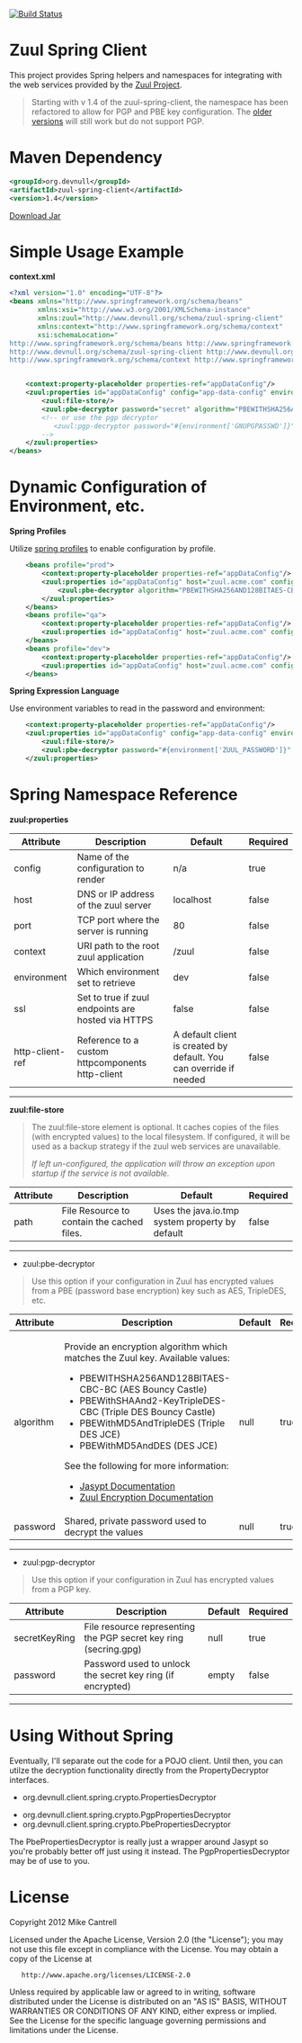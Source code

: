 [![Build Status](https://travis-ci.org/mcantrell/zuul-spring-client.png?branch=master)](https://travis-ci.org/mcantrell/zuul-spring-client)

# Zuul Spring Client


This project provides Spring helpers and namespaces for integrating with the web services provided by the
[Zuul Project](https://github.com/mcantrell/Zuul/wiki).

<blockquote>
Starting with v 1.4 of the zuul-spring-client, the namespace has been refactored to allow for PGP and PBE key configuration.
The <a href="https://github.com/mcantrell/zuul-spring-client/tree/1.3.x">older versions</a> will still work but do not
support PGP.
</blockquote>


# Maven Dependency

```xml
<groupId>org.devnull</groupId>
<artifactId>zuul-spring-client</artifactId>
<version>1.4</version>
```

[Download Jar](http://search.maven.org/remotecontent?filepath=org/devnull/zuul-spring-client/1.4/zuul-spring-client-1.4.jar)

# Simple Usage Example

**context.xml**
```xml
<?xml version="1.0" encoding="UTF-8"?>
<beans xmlns="http://www.springframework.org/schema/beans"
       xmlns:xsi="http://www.w3.org/2001/XMLSchema-instance"
       xmlns:zuul="http://www.devnull.org/schema/zuul-spring-client"
       xmlns:context="http://www.springframework.org/schema/context"
       xsi:schemaLocation="
http://www.springframework.org/schema/beans http://www.springframework.org/schema/beans/spring-beans-3.1.xsd
http://www.devnull.org/schema/zuul-spring-client http://www.devnull.org/schema/zuul-spring-client-1.4.xsd
http://www.springframework.org/schema/context http://www.springframework.org/schema/context/spring-context-3.1.xsd">


    <context:property-placeholder properties-ref="appDataConfig"/>
    <zuul:properties id="appDataConfig" config="app-data-config" environment="prod">
        <zuul:file-store/>
        <zuul:pbe-decryptor password="secret" algorithm="PBEWITHSHA256AND128BITAES-CBC-BC"/>
        <!-- or use the pgp decryptor
           <zuul:pgp-decryptor password="#{environment['GNUPGPASSWD']}" secret-key-ring="#{environment['GNUPGHOME']}/secring.gpg"/>
        -->
    </zuul:properties>
</beans>
```

# Dynamic Configuration of Environment, etc.

**Spring Profiles**

Utilize [spring profiles](http://static.springsource.org/spring/docs/3.1.x/spring-framework-reference/htmlsingle/spring-framework-reference.html#testcontext-ctx-management-env-profiles)
to enable configuration by profile.

```xml
    <beans profile="prod">
        <context:property-placeholder properties-ref="appDataConfig"/>
        <zuul:properties id="appDataConfig" host="zuul.acme.com" config="foo-config" environment="prod">
            <zuul:pbe-decryptor algorithm="PBEWITHSHA256AND128BITAES-CBC-BC" password="I like cake!"/>
        </zuul:properties>
    </beans>
    <beans profile="qa">
        <context:property-placeholder properties-ref="appDataConfig"/>
        <zuul:properties id="appDataConfig" host="zuul.acme.com" config="foo-config"environment="qa"/>
    </beans>
    <beans profile="dev">
        <context:property-placeholder properties-ref="appDataConfig"/>
        <zuul:properties id="appDataConfig" host="zuul.acme.com" config="foo-config" environment="dev"/>
    </beans>
```

**Spring Expression Language**

Use environment variables to read in the password and environment:

```xml
    <context:property-placeholder properties-ref="appDataConfig"/>
    <zuul:properties id="appDataConfig" config="app-data-config" environment="#{environment['ZUUL_ENVIRONMENT']}">
        <zuul:file-store/>
        <zuul:pbe-decryptor password="#{environment['ZUUL_PASSWORD']}" algorithm="PBEWITHSHA256AND128BITAES-CBC-BC"/>
    </zuul:properties>
```

# Spring Namespace Reference


**zuul:properties**
<table>
	<thead>
		<tr>
			<th>Attribute</th>
			<th>Description</th>
			<th>Default</th>
			<th>Required</th>
		</tr>
	</thead>
	<tbody>
		<tr>
			<td>config</td>
			<td>Name of the configuration to render</td>
			<td>n/a</td>
			<td>true</td>
		<tr>
		<tr>
			<td>host</td>
			<td>DNS or IP address of the zuul server</td>
			<td>localhost</td>
			<td>false</td>
		<tr>
		<tr>
			<td>port</td>
			<td>TCP port where the server is running</td>
			<td>80</td>
			<td>false</td>
		<tr>
		<tr>
			<td>context</td>
			<td>URI path to the root zuul application</td>
			<td>/zuul</td>
			<td>false</td>
		<tr>
		<tr>
			<td>environment</td>
			<td>Which environment set to retrieve</td>
			<td>dev</td>
			<td>false</td>
		<tr>
		<tr>
			<td>ssl</td>
			<td>Set to true if zuul endpoints are hosted via HTTPS</td>
			<td>false</td>
			<td>false</td>
		<tr>
		<tr>
			<td>http-client-ref</td>
			<td>Reference to a custom httpcomponents http-client</td>
			<td>A default client is created by default. You can override if needed</td>
			<td>false</td>
		<tr>
	</tbody>
</table>
<hr/>

**zuul:file-store**

<blockquote>
The zuul:file-store element is optional. It caches copies of the files (with encrypted values) to the local filesystem.
If configured, it will be used as a backup strategy if the zuul web services are unavailable.

<em>If left un-configured, the application will throw an exception upon startup if the service is not available.</em>
</blockquote>

<table>
	<thead>
		<tr>
			<th>Attribute</th>
			<th>Description</th>
			<th>Default</th>
			<th>Required</th>
		</tr>
	</thead>
	<tbody>
		<tr>
			<td>path</td>
			<td>File Resource to contain the cached files.</td>
			<td>Uses the java.io.tmp system property by default</td>
			<td>false</td>
		<tr>
	</tbody>
</table>
<hr/>

* zuul:pbe-decryptor

<blockquote>
Use this option if your configuration in Zuul has encrypted values from a PBE (password base encryption) key
such as AES, TripleDES, etc.
</blockquote>

<table>
	<thead>
		<tr>
			<th>Attribute</th>
			<th>Description</th>
			<th>Default</th>
			<th>Required</th>
		</tr>
	</thead>
	<tbody>
        <tr>
            <td>algorithm</td>
            <td>
                <p>
                    Provide an encryption algorithm which matches the Zuul key. Available values:
                </p>
                <ul>
                    <li>PBEWITHSHA256AND128BITAES-CBC-BC (AES Bouncy Castle)</li>
                    <li>PBEWithSHAAnd2-KeyTripleDES-CBC (Triple DES Bouncy Castle)</li>
                    <li>PBEWithMD5AndTripleDES (Triple DES JCE)</li>
                    <li>PBEWithMD5AndDES (DES JCE)</li>
                </ul>
                <p>
                    See the following for more information:
                </p>
                <ul>
                    <li><a href="http://www.jasypt.org/encrypting-configuration.html">Jasypt Documentation</a></li>
                    <li><a href="https://github.com/mcantrell/Zuul/wiki/Encryption">Zuul Encryption Documentation</a></li>
                <ul>
            </td>
            <td>null</td>
            <td>true</td>
        <tr>
        <tr>
            <td>password</td>
            <td>Shared, private password used to decrypt the values</td>
            <td>null</td>
            <td>true</td>
        <tr>
	</tbody>
</table>
<hr/>

* zuul:pgp-decryptor

<blockquote>
Use this option if your configuration in Zuul has encrypted values from a PGP key.
</blockquote>

<table>
	<thead>
		<tr>
			<th>Attribute</th>
			<th>Description</th>
			<th>Default</th>
			<th>Required</th>
		</tr>
	</thead>
	<tbody>
		<tr>
			<td>secretKeyRing</td>
			<td>File resource representing the PGP secret key ring (secring.gpg)</td>
			<td>null</td>
			<td>true</td>
		<tr>
        <tr>
            <td>password</td>
            <td>Password used to unlock the secret key ring (if encrypted)</td>
            <td>empty</td>
            <td>false</td>
        <tr>
	</tbody>
</table>
<hr/>

# Using Without Spring

Eventually, I'll separate out the code for a POJO client. Until then, you can utilze the decryption functionality
directly from the PropertyDecryptor interfaces.

* org.devnull.client.spring.crypto.PropertiesDecryptor
 - org.devnull.client.spring.crypto.PgpPropertiesDecryptor
 - org.devnull.client.spring.crypto.PbePropertiesDecryptor

The PbePropertiesDecryptor is really just a wrapper around Jasypt so you're probably better off just using it instead.
The PgpPropertiesDecryptor may be of use to you.

# License

   Copyright 2012 Mike Cantrell

   Licensed under the Apache License, Version 2.0 (the "License");
   you may not use this file except in compliance with the License.
   You may obtain a copy of the License at

       http://www.apache.org/licenses/LICENSE-2.0

   Unless required by applicable law or agreed to in writing, software
   distributed under the License is distributed on an "AS IS" BASIS,
   WITHOUT WARRANTIES OR CONDITIONS OF ANY KIND, either express or implied.
   See the License for the specific language governing permissions and
   limitations under the License.
